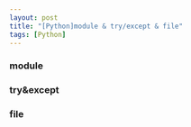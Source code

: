 ```yaml
---
layout: post
title: "[Python]module & try/except & file"
tags: [Python]
---
```

### module




### try&except



### file
